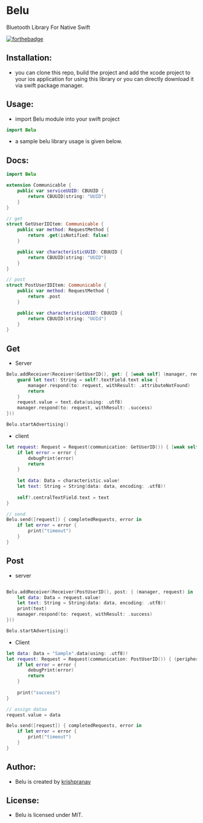 # Belu
Bluetooth Library For Native Swift

[![forthebadge](https://forthebadge.com/images/badges/made-with-swift.svg)](https://forthebadge.com)

## Installation:
- you can clone this repo, build the project and add the xcode project to your ios application for using this library or you can directly download it via swift package manager.

## Usage:
- import Belu module into your swift project
```swift
import Belu
```
- a sample belu library usage is given below.

## Docs:
```swift
import Belu

extension Communicable {
    public var serviceUUID: CBUUID {
        return CBUUID(string: "UUID")
    }
}

// get 
struct GetUserIDItem: Communicable {
    public var method: RequestMethod {
        return .get(isNotified: false)
    }

    public var characteristicUUID: CBUUID {
        return CBUUID(string: "UUID")
    }
}

// post
struct PostUserIDItem: Communicable {
    public var method: RequestMethod {
        return .post
    }

    public var characteristicUUID: CBUUID {
        return CBUUID(string: "UUId")
    }
}

```

## Get
- Server
```swift
Belu.addReceiver(Receiver(GetUserID(), get: { [weak self] (manager, request) in
    guard let text: String = self?.textField.text else {
        manager.respond(to: request, withResult: .attributeNotFound)
        return
    }
    request.value = text.data(using: .utf8)
    manager.respond(to: request, withResult: .success)
}))

Belu.startAdvertising()
```

- client
```swift 
let request: Request = Request(communication: GetUserID()) { [weak self] (peripheral, characteristic, error) in
    if let error = error {
        debugPrint(error)
        return
    }
    
    let data: Data = characteristic.value!
    let text: String = String(data: data, encoding: .utf8)!
    
    self?.centralTextField.text = text
}

// send
Belu.send([request]) { completedRequests, error in
    if let error = error {
        print("timeout")
    }
}
```

## Post
- server
```swift

Belu.addReceiver(Receiver(PostUserID(), post: { (manager, request) in
    let data: Data = request.value!
    let text: String = String(data: data, encoding: .utf8)!
    print(text)
    manager.respond(to: request, withResult: .success)
}))

Belu.startAdvertising()
```

- Client
```swift
let data: Data = "Sample".data(using: .utf8)!
let request: Request = Request(communication: PostUserID()) { (peripheral, characteristic, error) in
    if let error = error {
        debugPrint(error)
        return
    }
    
    print("success")
}

// assign dataa
request.value = data

Belu.send([request]) { completedRequests, error in
    if let error = error {
        print("timeout")
    }
}
```

## Author:
- Belu is created by [krishpranav](https://github.com/krishpranav)

## License:
- Belu is licensed under MIT.
